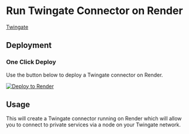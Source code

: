 # Run Twingate Connector on Render

[Twingate](https://www.twingate.com/)

## Deployment

### One Click Deploy

Use the button below to deploy a Twingate connector on Render.

[![Deploy to Render](http://render.com/images/deploy-to-render-button.svg)](https://render.com/deploy)

## Usage

This will create a Twingate connector running on Render which will allow you to connect to private services via a node on your Twingate network.
